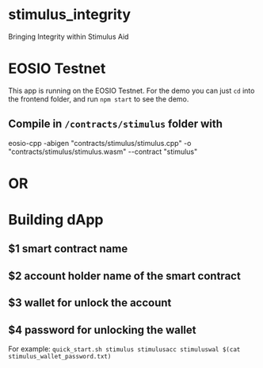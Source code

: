 # stimulus_integrity
Bringing Integrity within Stimulus Aid

# EOSIO Testnet
This app is running on the EOSIO Testnet. For the demo you can just `cd` into the frontend folder,
and run `npm start` to see the demo.


## Compile in `/contracts/stimulus` folder with
eosio-cpp -abigen "contracts/stimulus/stimulus.cpp" -o "contracts/stimulus/stimulus.wasm" --contract "stimulus"

# OR

# Building dApp
## $1 smart contract name
## $2 account holder name of the smart contract
## $3 wallet for unlock the account
## $4 password for unlocking the wallet
For example:
`quick_start.sh stimulus stimulusacc stimuluswal $(cat stimulus_wallet_password.txt)`